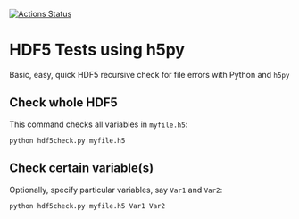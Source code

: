 [![Actions Status](https://github.com/scivision/hdf5-tester/workflows/ci/badge.svg)](https://github.com/scivision/hdf5-tester/actions)


# HDF5 Tests using h5py
Basic, easy, quick HDF5 recursive check for file errors with Python and `h5py`


## Check whole HDF5
This command checks all variables in `myfile.h5`:

    python hdf5check.py myfile.h5

## Check certain variable(s)

Optionally, specify particular variables, say `Var1` and `Var2`:

    python hdf5check.py myfile.h5 Var1 Var2
